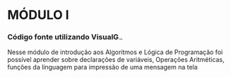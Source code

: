 # MÓDULO I



### Código fonte utilizando VisualG<img src="https://dashboard.snapcraft.io/site_media/appmedia/2019/09/visualg.png" alt="img" style="zoom:18%;" />

Nesse módulo de introdução aos Algoritmos e Lógica de Programação foi possível aprender sobre declarações de variáveis, Operações Aritméticas, funções da linguagem para impressão de uma mensagem na tela



